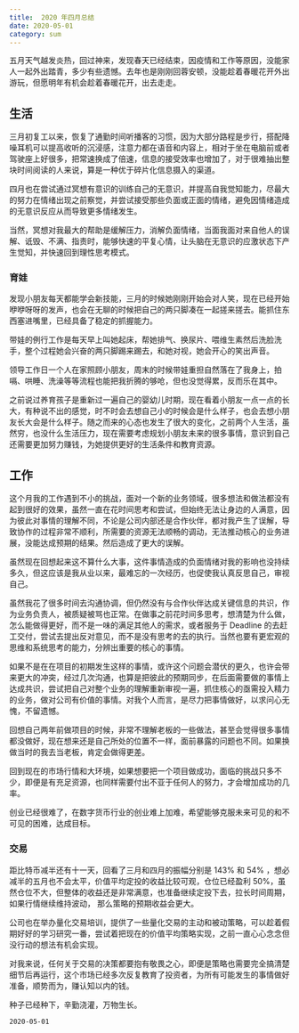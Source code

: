 ```yaml
---
title:  2020 年四月总结
date: 2020-05-01
category: sum
---
```


五月天气越发炎热，回过神来，发现春天已经结束，因疫情和工作等原因，没能家人一起外出踏青，多少有些遗憾。去年也是刚刚回蓉安顿，没能趁着春暖花开外出游玩，但愿明年有机会趁着春暖花开，出去走走。

## 生活

三月初复工以来，恢复了通勤时间听播客的习惯，因为大部分路程是步行，搭配降噪耳机可以提高收听的沉浸感，注意力都在语音和内容上，相对于坐在电脑前或者驾驶座上好很多，把常速换成了倍速，信息的接受效率也增加了，对于很难抽出整块时间阅读的人来说，算是一种优于碎片化信息摄入的渠道。

四月也在尝试通过冥想有意识的训练自己的无意识，并提高自我觉知能力，尽最大的努力在情绪出现之前察觉，并尝试接受那些负面或正面的情绪，避免因情绪造成的无意识反应从而导致更多情绪发生。

当然，冥想对我最大的帮助是缓解压力，消解负面情绪，当面我面对来自他人的误解、诋毁、不满、指责时，能够快速的平复心情，让头脑在无意识的应激状态下产生觉知，并快速回到理性思考模式。

### 育娃

发现小朋友每天都能学会新技能，三月的时候她刚刚开始会对人笑，现在已经开始咿咿呀呀的发声，也会在无聊的时候把自己的两只脚凑在一起搓来搓去。能抓住东西塞进嘴里，已经具备了稳定的抓握能力。

带娃的例行工作是每天早上叫她起床，帮她排气、换尿片、喂维生素然后洗脸洗手，整个过程她会兴奋的两只脚踢来踢去，和她对视，她会开心的笑出声音。

领导工作日一个人在家照顾小朋友，周末的时候带娃重担自然落在了我身上，拍嗝、哄睡、洗澡等等流程也能把我折腾的够呛，但也没觉得累，反而乐在其中。

之前说过养育孩子是重新过一遍自己的婴幼儿时期，现在看着小朋友一点一点的长大，有种说不出的感觉，时不时会去想自己小的时候会是什么样子，也会去想小朋友长大会是什么样子。随之而来的心态也发生了很大的变化，之前两个人生活，虽然穷，也没什么生活压力，现在需要考虑规划小朋友未来的很多事情，意识到自己还需要更加努力赚钱，为她提供更好的生活条件和教育资源。

## 工作

这个月我的工作遇到不小的挑战，面对一个新的业务领域，很多想法和做法都没有起到很好的效果，虽然一直在花时间思考和尝试，但始终无法让身边的人满意，因为彼此对事情的理解不同，不论是公司内部还是合作伙伴，都对我产生了误解，导致协作的过程非常不顺利，所需要的资源无法顺畅的调动，无法推动核心的业务进展，没能达成预期的结果。然后造成了更大的误解。

虽然现在回想起来这不算什么大事，这件事情造成的负面情绪对我的影响也没持续多久，但这应该是我从业以来，最难忘的一次经历，也促使我认真反思自己，审视自己。

虽然我花了很多时间去沟通协调，但仍然没有与合作伙伴达成关键信息的共识，作为业务负责人，被质疑被骂也正常。在做事之前花时间多思考，想清楚为什么做，怎么能做得更好，而不是一味的满足其他人的需求，或者服务于 Deadline 的去赶工交付，尝试去提出反对意见，而不是没有思考的去的执行。当然也要有更宏观的思维和系统思考的能力，分辨出重要的核心的事情。

如果不是在在项目的初期发生这样的事情，或许这个问题会潜伏的更久，也许会带来更大的冲突，经过几次沟通，也算是把彼此的预期同步，在后面需要做的事情上达成共识，尝试把自己对整个业务的理解重新审视一遍，抓住核心的亟需投入精力的业务，做对公司有价值的事情。对我个人而言，是尽力把事情做好，以求问心无愧，不留遗憾。

回想自己两年前做项目的时候，非常不理解老板的一些做法，甚至会觉得很多事情都没做好，现在想来还是自己所处的位置不一样，面前暴露的问题也不同。如果换做当时的我去当老板，肯定会做得更差。

回到现在的市场行情和大环境，如果想要把一个项目做成功，面临的挑战只多不少，即便是有充足资源，也同样需要付出不亚于任何人的努力，才会增加成功的几率。

创业已经很难了，在数字货币行业的创业难上加难，希望能够克服未来可见的和不可见的困难，达成目标。

### 交易

距比特币减半还有十一天，回看了三月和四月的振幅分别是 143% 和 54% ，想必减半的五月也不会太平，价值平均定投的收益比较可观，仓位已经盈利 50%，虽然仓位不大，但整体的收益还是非常满意，也准备继续定投下去，拉长时间周期，如果行情继续维持波动， 那么策略的预期收益会更大。

公司也在举办量化交易培训，提供了一些量化交易的主动和被动策略，可以趁着假期好好的学习研究一番，尝试着把现在的价值平均策略实现，之前一直心心念念但没行动的想法有机会实现。

对我来说，任何关于交易的决策都要抱有敬畏之心，即便是策略也需要完全搞清楚细节后再运行，这个市场已经多次反复教育了投资者，为所有可能发生的事情做好准备，顺势而为，赚认知以内的钱。



种子已经种下，辛勤浇灌，万物生长。

`2020-05-01`
